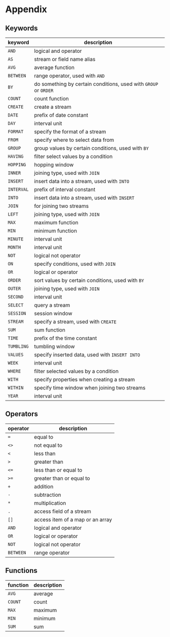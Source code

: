 Appendix
========

## Keywords

| keyword    | description                                                      |
| ---------- | ---------------------------------------------------------------- |
| `AND`      | logical and operator                                             |
| `AS`       | stream or field name alias                                       |
| `AVG`      | average function                                                 |
| `BETWEEN`  | range operator, used with `AND`                                  |
| `BY`       | do something by certain conditions, used with `GROUP` or `ORDER` |
| `COUNT`    | count function                                                   |
| `CREATE`   | create a stream                                                  |
| `DATE`     | prefix of date constant                                          |
| `DAY`      | interval unit                                                    |
| `FORMAT`   | specify the format of a stream                                   |
| `FROM`     | specify where to select data from                                |
| `GROUP`    | group values by certain conditions, used with `BY`               |
| `HAVING`   | filter select values by a condition                              |
| `HOPPING`  | hopping window                                                   |
| `INNER`    | joining type, used with `JOIN`                                   |
| `INSERT`   | insert data into a stream, used with `INTO`                      |
| `INTERVAL` | prefix of interval constant                                      |
| `INTO`     | insert data into a stream, used with `INSERT`                    |
| `JOIN`     | for joining two streams                                          |
| `LEFT`     | joining type, used with `JOIN`                                   |
| `MAX`      | maximum function                                                 |
| `MIN`      | minimum function                                                 |
| `MINUTE`   | interval unit                                                    |
| `MONTH`    | interval unit                                                    |
| `NOT`      | logical not operator                                             |
| `ON`       | specify conditions, used with `JOIN`                             |
| `OR`       | logical or operator                                              |
| `ORDER`    | sort values by certain conditions, used with `BY`                |
| `OUTER`    | joining type, used with `JOIN`                                   |
| `SECOND`   | interval unit                                                    |
| `SELECT`   | query a stream                                                   |
| `SESSION`  | session window                                                   |
| `STREAM`   | specify a stream, used with `CREATE`                             |
| `SUM`      | sum function                                                     |
| `TIME`     | prefix of the time constant                                      |
| `TUMBLING` | tumbling window                                                  |
| `VALUES`   | specify inserted data, used with `INSERT INTO`                   |
| `WEEK`     | interval unit                                                    |
| `WHERE`    | filter selected values by a condition                            |
| `WITH`     | specify properties when creating a stream                        |
| `WITHIN`   | specify time window when joining two streams                     |
| `YEAR`     | interval unit                                                    |

## Operators

| operator  | description                      |
| --------  | -------------------------------- |
| `=`       | equal to                         |
| `<>`      | not equal to                     |
| `<`       | less than                        |
| `>`       | greater than                     |
| `<=`      | less than or equal to            |
| `>=`      | greater than or equal to         |
| `+`       | addition                         |
| `-`       | subtraction                      |
| `*`       | multiplication                   |
| `.`       | access field of a stream         |
| `[]`      | access item of a map or an array |
| `AND`     | logical and operator             |
| `OR`      | logical or operator              |
| `NOT`     | logical not operator             |
| `BETWEEN` | range operator                   |

## Functions

| function | description |
| -------- | ----------- |
| `AVG`    | average     |
| `COUNT`  | count       |
| `MAX`    | maximum     |
| `MIN`    | minimum     |
| `SUM`    | sum         |
